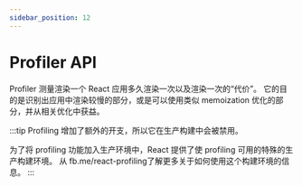 ```yaml
---
sidebar_position: 12
---
```


# Profiler API
Profiler 测量渲染一个 React 应用多久渲染一次以及渲染一次的“代价”。 它的目的是识别出应用中渲染较慢的部分，或是可以使用类似 memoization 优化的部分，并从相关优化中获益。

:::tip
Profiling 增加了额外的开支，所以它在生产构建中会被禁用。

为了将 profiling 功能加入生产环境中，React 提供了使 profiling 可用的特殊的生产构建环境。 从 fb.me/react-profiling了解更多关于如何使用这个构建环境的信息。
:::